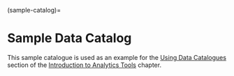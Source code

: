 (sample-catalog)=
# Sample Data Catalog
This sample catalogue is used as an example for the [Using Data Catalogues](data-catalogs) section of the [Introduction to Analytics Tools](intro-analytics-tools) chapter.
```{literalinclude} sample-catalog.yml
```
